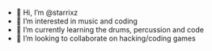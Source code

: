 - 👋 Hi, I’m @starrixz
- 👀 I’m interested in music and coding
- 🌱 I’m currently learning the drums, percussion and code
- 💞️ I’m looking to collaborate on hacking/coding games


<!---
starrixz/starrixz is a ✨ special ✨ repository because its `README.md` (this file) appears on your GitHub profile.
You can click the Preview link to take a look at your changes.
--->
